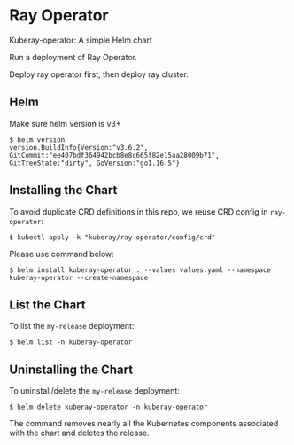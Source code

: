 # Ray Operator

Kuberay-operator: A simple Helm chart

Run a deployment of Ray Operator.

Deploy ray operator first, then deploy ray cluster.

## Helm

Make sure helm version is v3+
```console
$ helm version
version.BuildInfo{Version:"v3.6.2", GitCommit:"ee407bdf364942bcb8e8c665f82e15aa28009b71", GitTreeState:"dirty", GoVersion:"go1.16.5"}
```

## Installing the Chart

To avoid duplicate CRD definitions in this repo, we reuse CRD config in `ray-operator`:
```console
$ kubectl apply -k "kuberay/ray-operator/config/crd"
```

Please use command below:
```console
$ helm install kuberay-operator . --values values.yaml --namespace kuberay-operator --create-namespace
```
## List the Chart

To list the `my-release` deployment:

```console
$ helm list -n kuberay-operator
```

## Uninstalling the Chart

To uninstall/delete the `my-release` deployment:

```console
$ helm delete kuberay-operator -n kuberay-operator
```

The command removes nearly all the Kubernetes components associated with the
chart and deletes the release.
